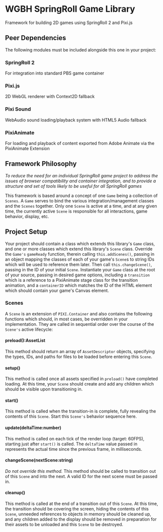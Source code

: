 # WGBH SpringRoll Game Library
Framework for building 2D games using SpringRoll 2 and Pixi.js

## Peer Dependencies
The following modules must be included alongside this one in your project:

### SpringRoll 2
For integration into standard PBS game container

### Pixi.js
2D WebGL renderer with Context2D fallback

### Pixi Sound
WebAudio sound loading/playback system with HTML5 Audio fallback

### PixiAnimate
For loading and playback of content exported from Adobe Animate via the PixiAnimate Extension


## Framework Philosophy
*To reduce the need for an individual SpringRoll game project to address the issues of browser compatibility and container integration, and to provide a structure and set of tools likely to be useful for all SpringRoll games*

This framework is based around a concept of one `Game` being a collection of `Scenes`. A `Game` serves to bind the various integration/management classes and the `Scenes` together. Only one `Scene` is active at a time, and at any given time, the currently active `Scene` is responsible for all interactions, game behavior, display, etc.


## Project Setup
Your project should contain a class which extends this library's `Game` class, and one or more classes which extend this library's `Scene` class. Override the `Game's` `gameReady` function, therein calling `this.addScenes()`, passing in an object mapping the classes of each of your game's `Scene`s to string IDs which will be used to reference them later. Then call `this.changeScene()`, passing in the ID of your initial `Scene`. Instantiate your `Game` class at the root of your source, passing in desired game options, including a `transition` which is a reference to a PixiAnimate stage class for the transition animation, and a `containerID` which matches the ID of the HTML element which should contain your game's Canvas element.


### Scenes
A `Scene` is an extension of `PIXI.Container` and also contains the following functions which should, in most cases, be overridden in your implementation. They are called in sequential order over the course of the `Scene's` active lifecycle:

#### preload():AssetList
This method should return an array of `AssetDescriptor` objects, specifying the types, IDs, and paths for files to be loaded before entering this `Scene`.

#### setup()
This method is called once all assets specified in `preload()` have completed loading. At this time, your `Scene` should create and add any children which should be visible upon transitioning in.

#### start()
This method is called when the transition-in is complete, fully revealing the contents of this `Scene`. Start this `Scene's` behavior sequence here.

#### update(deltaTime:number)
This method is called on each tick of the render loop (target: 60FPS), starting just after `start()` is called. The `deltaTime` value passed in represents the actual time since the previous frame, in milliseconds.

#### changeScene(nextScene:string)
*Do not override this method.* This method should be called to transition out of this `Scene` and into the next. A valid ID for the next scene must be passed in.

#### cleanup()
This method is called at the end of a transition out of this `Scene`. At this time, the transition should be covering the screen, hiding the contents of this `Scene`, unneeded references to objects in memory should be cleaned up, and any children added to the display should be removed in preparation for their assets to be unloaded and this `Scene` to be destroyed.
